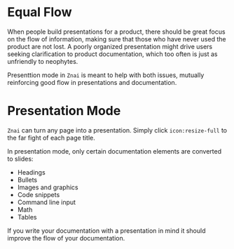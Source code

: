 # Equal Flow

When people build presentations for a product, there should be great focus on the flow of information, making sure that those who have never used the product are not lost. A poorly organized presentation might drive users seeking clarification to product documentation, which too often is just as unfriendly to neophytes.

Presenttion mode in `Znai` is meant to help with both issues, mutually reinforcing good flow in presentations and documentation.


# Presentation Mode

`Znai` can turn any page into a presentation. Simply click `icon:resize-full` to the far fight of each page title.

In presentation mode, only certain documentation elements are converted to slides:

* Headings
* Bullets
* Images and graphics
* Code snippets
* Command line input
* Math
* Tables

If you write your documentation with a presentation in mind it should improve the flow of your documentation.